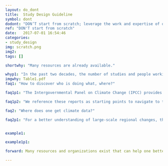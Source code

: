 ```yaml
---
layout: do_dont
title:  Study Design Guideline
symbol: dont
dodont: "DON’T start from scratch; leverage the work and expertise of others"
ref: "DON'T start from scratch" 
date:   2017-07-01 16:54:46
categories:
- study_design
img: scratch.png
img2:
tags: []

shortwhy: "Many resources are already available."

whyp1: "In the past two decades, the number of studies and people working on applying climate change information to water management and planning has increased (EPA and CWDR 2011; Reclamation 2013). Therefore, those just beginning do not need to start from scratch. There is a steadily growing resource of climate change information, guidance, case studies, and networks to connect to. Increasingly more organizations, both public and private sector, exist that serve to connect practitioners with researchers to generate more decision-relevant information (for example, see the diversity of organizations involved in creating guidance documents in Table 1). These efforts are underway and increasing in many arenas (e.g., public utilities, federal and state agencies, private sector, non-governmental organizations) throughout the world.  Because climate science requires complex models that may not be well-understood by water managers, and climate scientists are unfamiliar with challenges of planning, designing, operating and maintaining water systems, building partnerships, trust, and shared resources between information producers and users is critical, and an increasing number of guidance documents exist on how to effectively foster these partnerships (Jacobs 2002; Ferguson et al. 2014; Addor et al. 2015; Beier et al. 2016)."
imgwhy: Table1.pdf
faq1: "How to discover who is doing what, where?"

faq1p1: "The Intergovernmental Panel on Climate Change (IPCC) provides a global perspective on the state of climate science (IPCC 2014a,b). In the US, the US Global Change Research Program has compiled US-based research by sector and region in the National Climate Assessment (Melillo et al. 2014; NRC 2017).  Other countries have similar national assessments (e.g., Warren and Lemmen 2014). For local-scale studies related to water, the Bureau of Reclamation has three editions of a literature synthesis on climate implications for water and environmental resources that covers 17 western States (Reclamation 2009; 2011b; 2013).  The Climate Change Handbook for Regional Water Planning has a summary of climate change information relevant to integrated regional water management planning (EPA and CWDR 2011), reviewing 167 articles.  The US Army Corp of Engineers has 21 regional reports that summarize hydrological and climate changes and their subsequent impacts on USACE projects (http://www.corpsclimate.us/rccciareport.cfm)."

faq1p2: "We reference these reports as starting points to navigate to the many universities, national centers, federal, state, and local agencies, and other entities working on these challenges.  The organizations and authors of these reports and the literature they cite provide insights into who is doing what, where."

faq2: "Where does one get climate data?"

faq2p1: "For a better understanding of large-scale regional changes, the reports mentioned above (e.g., IPCC 2014a,b; Melillo et al. 2014) provide regional maps.  Additional maps and links to downloadable data are located in many places (e.g., http://gdo-dcp.ucllnl.org; https://www.data.gov/climate/portals; Section 4 in Reclamation 2016).  Notably, some locations distribute raw data, and others cater to specific uses, which may not be appropriate for other applications. In practice, products are often selected because they are easy to access, in a convenient format, or are otherwise familiar to the user – yet these criteria do not necessarily align with what would be the most appropriate (Barsugli et al. 2013).  The forthcoming Dos and Don’ts discuss appropriate use in greater detail (see Appendix A and B for an overview)." 


example1:

example1p1:

forward: Many resources and organizations exist that can help one better understand climate change information and approaches to using it; consult them to leverage past work and connect with local experts.

---
```

